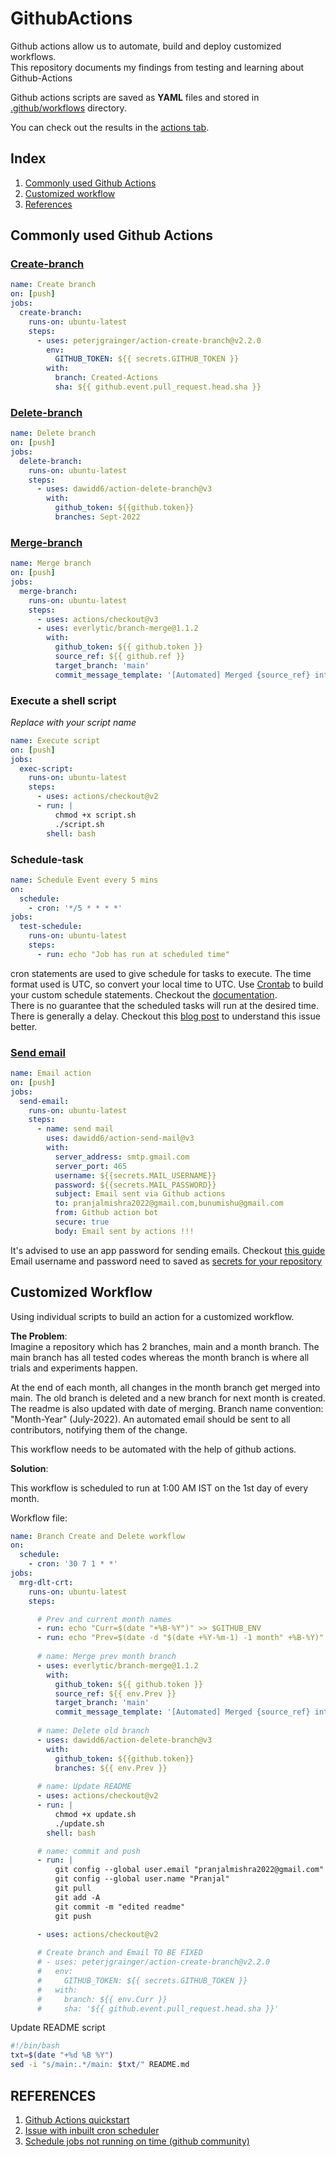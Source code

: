 # GithubActions
Github actions allow us to automate, build and deploy customized workflows.  
This repository documents my findings from testing and learning about Github-Actions

Github actions scripts are saved as **YAML** files and stored in [.github/workflows](.github/workflows/) directory.  

You can check out the results in the [actions tab](https://github.com/Pranjalmishra30/GithubActions/actions).  


## Index  
1. [Commonly used Github Actions](#commonly-used-github-actions)  
2. [Customized workflow](#customized-workflow)  
3. [References](#references)  

## Commonly used Github Actions  

### [Create-branch](https://github.com/marketplace/actions/create-branch)  
```yml
name: Create branch  
on: [push]  
jobs:  
  create-branch:
    runs-on: ubuntu-latest  
    steps:  
      - uses: peterjgrainger/action-create-branch@v2.2.0
        env:
          GITHUB_TOKEN: ${{ secrets.GITHUB_TOKEN }}
        with:
          branch: Created-Actions
          sha: ${{ github.event.pull_request.head.sha }} 
```

### [Delete-branch](https://github.com/marketplace/actions/delete-multiple-branches)  
```yml
name: Delete branch  
on: [push]  
jobs:  
  delete-branch:
    runs-on: ubuntu-latest  
    steps:  
      - uses: dawidd6/action-delete-branch@v3
        with:
          github_token: ${{github.token}}
          branches: Sept-2022
```  

### [Merge-branch](https://github.com/marketplace/actions/branch-merge)  
```yml
name: Merge branch  
on: [push]  
jobs:  
  merge-branch:
    runs-on: ubuntu-latest  
    steps:  
      - uses: actions/checkout@v3
      - uses: everlytic/branch-merge@1.1.2
        with:
          github_token: ${{ github.token }}
          source_ref: ${{ github.ref }}
          target_branch: 'main'
          commit_message_template: '[Automated] Merged {source_ref} into target {target_branch}'
```  

### Execute a shell script  
*Replace with your script name*
```yml
name: Execute script  
on: [push]  
jobs:  
  exec-script:
    runs-on: ubuntu-latest  
    steps:  
      - uses: actions/checkout@v2
      - run: |
          chmod +x script.sh
          ./script.sh
        shell: bash 
```

### Schedule-task  
```yml  
name: Schedule Event every 5 mins
on:
  schedule:
    - cron: '*/5 * * * *'
jobs:
  test-schedule:
    runs-on: ubuntu-latest
    steps:
      - run: echo "Job has run at scheduled time"
```  

cron statements are used to give schedule for tasks to execute. The time format used is UTC, so convert your local time to UTC. Use [Crontab](https://crontab.guru/) to build your custom schedule statements. Checkout the [documentation](https://docs.github.com/en/actions/using-workflows/events-that-trigger-workflows#schedule).  
There is no guarantee that the scheduled tasks will run at the desired time. There is generally a delay. Checkout this [blog post](https://upptime.js.org/blog/2021/01/22/github-actions-schedule-not-working/) to understand this issue better.


### [Send email](https://github.com/marketplace/actions/send-email)  
```yml
name: Email action
on: [push]  
jobs:  
  send-email:  
    runs-on: ubuntu-latest  
    steps:
      - name: send mail  
        uses: dawidd6/action-send-mail@v3
        with:
          server_address: smtp.gmail.com
          server_port: 465
          username: ${{secrets.MAIL_USERNAME}}
          password: ${{secrets.MAIL_PASSWORD}}
          subject: Email sent via Github actions
          to: pranjalmishra2022@gmail.com,bunumishu@gmail.com
          from: Github action bot
          secure: true
          body: Email sent by actions !!!
```  
It's advised to use an app password for sending emails. Checkout [this guide](https://support.google.com/accounts/answer/185833?hl=en)  
Email username and password need to saved as [secrets for your repository](https://github.com/Azure/actions-workflow-samples/blob/master/assets/create-secrets-for-GitHub-workflows.md)  


## Customized Workflow  
Using individual scripts to build an action for a customized workflow.  

**The Problem**:  
Imagine a repository which has 2 branches, main and a month branch. The main branch has all tested codes whereas the month branch is where all trials and experiments happen.  

At the end of each month, all changes in the month branch get merged into main. The old branch is deleted and a new branch for next month is created. The readme is also updated with date of merging. Branch name convention: "Month-Year" (July-2022). An automated email should be sent to all contributors, notifying them of the change.  

This workflow needs to be automated with the help of github actions.  

**Solution**:  

This workflow is scheduled to run at 1:00 AM IST on the 1st day of every month.  

Workflow file:
```yml
name: Branch Create and Delete workflow
on:
  schedule:
    - cron: '30 7 1 * *'
jobs:
  mrg-dlt-crt:
    runs-on: ubuntu-latest
    steps:

      # Prev and current month names
      - run: echo "Curr=$(date "+%B-%Y")" >> $GITHUB_ENV
      - run: echo "Prev=$(date -d "$(date +%Y-%m-1) -1 month" +%B-%Y)" >> $GITHUB_ENV
      
      # name: Merge prev month branch
      - uses: everlytic/branch-merge@1.1.2
        with:
          github_token: ${{ github.token }}
          source_ref: ${{ env.Prev }}
          target_branch: 'main'
          commit_message_template: '[Automated] Merged {source_ref} into main branch'
      
      # name: Delete old branch
      - uses: dawidd6/action-delete-branch@v3
        with:
          github_token: ${{github.token}}
          branches: ${{ env.Prev }}
      
      # name: Update README
      - uses: actions/checkout@v2
      - run: |
          chmod +x update.sh
          ./update.sh
        shell: bash 

      # name: commit and push
      - run: |
          git config --global user.email "pranjalmishra2022@gmail.com"
          git config --global user.name "Pranjal"
          git pull
          git add -A
          git commit -m "edited readme"
          git push 
      
      - uses: actions/checkout@v2

      # Create branch and Email TO BE FIXED
      # - uses: peterjgrainger/action-create-branch@v2.2.0
      #   env:
      #     GITHUB_TOKEN: ${{ secrets.GITHUB_TOKEN }}
      #   with:
      #     branch: ${{ env.Curr }}
      #     sha: '${{ github.event.pull_request.head.sha }}'

```

Update README script  
```sh
#!/bin/bash
txt=$(date "+%d %B %Y")
sed -i "s/main:.*/main: $txt/" README.md 
```

## REFERENCES  
1.  [Github Actions quickstart](https://docs.github.com/en/actions/quickstart)
2. [Issue with inbuilt cron scheduler](https://upptime.js.org/blog/2021/01/22/github-actions-schedule-not-working/)  
3. [Schedule jobs not running on time (github community)](https://github.community/t/scheduled-jobs-are-not-running-on-time/121271)  
